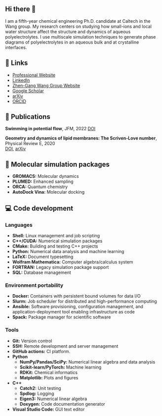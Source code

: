 ## Hi there 👋

I am a fifth-year chemical engineering Ph.D. candidate at Caltech in the Wang group.
My research centers on studying how small-ions and local water structure affect the structure and dynamics of aqueous polyelectrolytes.
I use multiscale simulation techniques to generate phase diagrams of polyelectrolytes in an aqueous bulk and at crystalline interfaces.

## 🔗 Links

- [Professional Website](https://alec-glisman.github.io/)  
- [LinkedIn](https://www.linkedin.com/in/alec-glisman/)  
- [Zhen-Gang Wang Group Website](http://zgwlab.che.caltech.edu/?page_id=21)  
- [Google Scholar](https://scholar.google.com/citations?user=wGifpRQAAAAJ&hl=en)  
- [arXiv](https://arxiv.org/search/?searchtype=author&query=Glisman%2C+A)  
- [ORCID](https://orcid.org/0000-0001-9677-1958)  

## 📑 Publications

**Swimming in potential flow**, JFM, 2022
[DOI](https://doi.org/10.1017/jfm.2022.946)

**Geometry and dynamics of lipid membranes: The Scriven-Love number**, Physical Review E, 2020  
[DOI](https://doi.org/10.1103/PhysRevE.101.052401), [arXiv](https://arxiv.org/abs/1910.10693)

## 🧪 Molecular simulation packages

- **GROMACS:** Molecular dynamics
- **PLUMED:** Enhanced sampling
- **ORCA:** Quantum chemistry
- **AutoDock Vina:** Molecular docking

## 💻 Code development

### Languages

- **Shell:** Linux management and job scripting
- **C++/CUDA:** Numerical simulation packages
- **CMake:** Building and testing C++ projects
- **Python:** Numerical data analysis and machine learning
- **LaTeX:** Document typesetting
- **Wolfram Mathematica:** Computer algebra/calculus system
- **FORTRAN:** Legacy simulation package support
- **SQL:** Database management

### Environment portability

- **Docker:** Containers with persistent bound volumes for data I/O
- **Slurm:** Job scheduler for distributed and high-performance computing
- **Ansible:** Software provisioning, configuration management, and application-deployment tool enabling infrastructure as code
- **Spack:** Package manager for scientific software

### Tools

- **Git:** Version control
- **SSH:** Remote development and server management
- **GitHub actions:** CI platform.
- **Python**
  - **NumPy/Pandas/SciPy:** Numerical linear algebra and data analysis
  - **Scikit-learn/PyTorch:** Machine learning
  - **RDKit:** Chemical informatics
  - **Matplotlib:** Plots and figures
- **C++**
  - **Catch2:** Unit testing
  - **Spdlog:** Logging
  - **Eigen3:** Numerical linear algebra
  - **Doxygen:** Code documentation generator
- **Visual Studio Code:** GUI text editor
